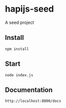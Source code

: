 # hapijs-seed

A seed project

## Install
```
npm install
```

## Start
```
node index.js
```

## Documentation
```
http://localhost:8000/docs
```
